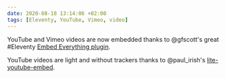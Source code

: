 ```yaml
---
date: 2020-08-18 13:14:06 +02:00
tags: [Eleventy, YouTube, Vimeo, video]
---
```


YouTube and Vimeo videos are now embedded thanks to @gfscott's great #Eleventy [Embed Everything plugin](https://gfscott.com/embed-everything/).

YouTube videos are light and without trackers thanks to @paul_irish's [lite-youtube-embed](https://github.com/paulirish/lite-youtube-embed).
